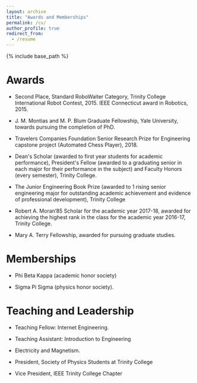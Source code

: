 ```yaml
---
layout: archive
title: "Awards and Memberships"
permalink: /cv/
author_profile: true
redirect_from:
  - /resume
---
```


{% include base_path %}




Awards
======

* Second Place, Standard RoboWaiter Category, Trinity College International Robot Contest, 2015. IEEE Connecticut award in Robotics, 2015.

* J. M. Montias and M. P. Blum Graduate Fellowship, Yale University, towards pursuing the completion of PhD.

* Travelers Companies Foundation Senior Research Prize for Engineering capstone project (Automated Chess Player), 2018.

* Dean's Scholar (awarded to first year students for academic performance),  President's Fellow (awarded to a graduating senior in each major for their performance in the subject) and Faculty Honors (every semester), Trinity College.

* The Junior Engineering Book Prize (awarded to 1 rising senior engineering major for outstanding academic achievement and evidence of professional development), Trinity College

* Robert A. Moran’85 Scholar for the academic year 2017-18,  awarded for achieving the highest rank in the class for the academic year 2016-17, Trinity College.

* Mary A. Terry Fellowship, awarded for pursuing graduate studies.


Memberships
======

* Phi Beta Kappa (academic honor society)

* Sigma Pi Sigma (physics honor society).


Teaching and Leadership
======

* Teaching Fellow: Internet Engineering. 

* Teaching Assistant: Introduction to Engineering

* Electricity and Magnetism.

* President, Society of Physics Students at Trinity College

* Vice President, IEEE Trinity College Chapter

